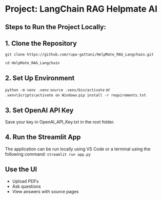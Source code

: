 # Project: LangChain RAG Helpmate AI
## Steps to Run the Project Locally:

## 1. Clone the Repository

`git clone https://github.com/rupa-gattani/HelpMate_RAG_Langchain.git`

`cd HelpMate_RAG_Langchain`

## 2. Set Up Environment

`python -m venv .venv`
`source .venv/bin/activate`  or `.venv\Scripts\activate on Windows`
`pip install -r requirements.txt`

## 3. Set OpenAI API Key

Save your key in OpenAI_API_Key.txt in the root folder.

## 4. Run the Streamlit App
The application can be run locally using VS Code or a terminal using the following command:
`streamlit run app.py`

## Use the UI

- Upload PDFs
- Ask questions
- View answers with source pages


